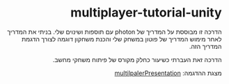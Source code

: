 <div dir='rtl' lang='he'>

# multiplayer-tutorial-unity
  
  הדרכה זו מבוססת על המדריך של photon עם תוספות ושינוים שלי. בניתי את המדריך לאחר מימוש המדריך של פוטון במשחק שלי 
  והכנת משחקון דוגמה לצורך הדגמת המדריך הזה.
  
  הדרכה זאת העברתי כשיעור כחלק מקורס של פיתוח משחקי מחשב.
  
  מצגת ההדגמה: 
  [multilpalerPresentation](https://github.com/eli-game-dev/multiplayer-tutorial-unity/blob/main/multilpalerPresentation_EliyahuPeretz.pptx)
  
  </div>
